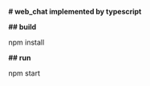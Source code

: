 <b># web_chat implemented by typescript</b>


<b>## build</b></p>
npm install


<b>## run</b></p>
npm start

